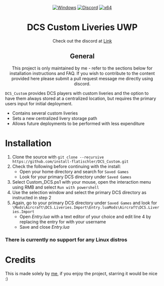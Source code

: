 <div align="center">

   [![Windows](https://img.shields.io/badge/Platform-Windows-0078d7.svg?style=plastic)](https://en.wikipedia.org/wiki/Microsoft_Windows)
   [![Discord](https://img.shields.io/discord/1148144263792701471.svg?color=7289da&label=Discord&logo=discord&logoColor=white&cacheSeconds=3600&style=plastic)](https://mee6.xyz/i/n0mgQanPM7)
   [![x64](https://img.shields.io/badge/Arch-x64-red.svg?style=plastic)](https://en.wikipedia.org/wiki/X86-64)

   # **DCS Custom Liveries UWP**
   Check out the discord at [Link](https://mee6.xyz/i/n0mgQanPM7)
	
   ## General
   This project is only maintained by me - refer to the sections below for installation instructions and FAQ.
   If you wish to contribute to the content provided here please submit a pull request message me directly using discord.

</div>

`DCS_Custom` provides DCS players with custom liveries and the option to have them always stored at a centralized location, but requires the primary users input for initial deployment.
- Contains several custom liveries
- Sets a new centralized livery storage path
- Allows future deployments to be performed with less expenditure

# Installation
   1. Clone the source with `git clone --recursive https://github.com/install-flatischler/DCS_Custom.git`
   2. Check the following before continuing with the install:
		- Open your home directory and search for `Saved Games`
		- Look for your primary DCS directory under `Saved Games`
   3. Select Custom_DCS.ps1 with your mouse, open the interaction menu using RMB and select `Run with powershell`
   4. Use the selection window and select the primary DCS directory as instructed in step 2
   5. Again, go to your primary DCS directory under `Saved Games` and look for `\Mods\Aircraft\DCS.Liveries.Import\Entry.luaMods\Aircraft\DCS.Liveries.Import`
		- Open *Entry.lua* with a text editor of your choice and edit line 4 by replacing the entry for <user> with your username
		- Save and close *Entry.lua*

### There is currently no support for any Linux distros

# Credits
   This is made solely by <a href="https://github.com/install-flatischler">me</a>, if you enjoy the project, starring it would be nice :)
